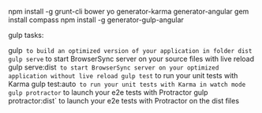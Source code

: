 npm install -g grunt-cli bower yo generator-karma generator-angular
gem install compass
npm install -g generator-gulp-angular


gulp tasks:

gulp` to build an optimized version of your application in folder dist
gulp serve` to start BrowserSync server on your source files with live reload
gulp serve:dist` to start BrowserSync server on your optimized application without live reload
gulp test` to run your unit tests with Karma
gulp test:auto` to run your unit tests with Karma in watch mode
gulp protractor` to launch your e2e tests with Protractor
gulp protractor:dist` to launch your e2e tests with Protractor on the dist files
